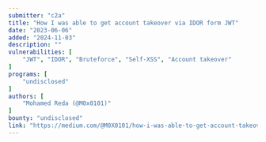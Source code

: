 ```yaml
---
submitter: "c2a"
title: "How I was able to get account takeover via IDOR form JWT"
date: "2023-06-06"
added: "2024-11-03"
description: ""
vulnerabilities: [
    "JWT", "IDOR", "Bruteforce", "Self-XSS", "Account takeover"
]
programs: [
    "undisclosed"
]
authors: [
    "Mohamed Reda (@M0x0101)"
]
bounty: "undisclosed"
link: "https://medium.com/@M0X0101/how-i-was-able-to-get-account-takeover-via-idor-form-jwt-caaf7ea58aa"
---
```




